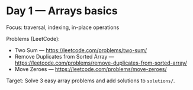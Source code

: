 # Day 1 — Arrays basics

Focus: traversal, indexing, in-place operations

Problems (LeetCode):
- Two Sum — https://leetcode.com/problems/two-sum/
- Remove Duplicates from Sorted Array — https://leetcode.com/problems/remove-duplicates-from-sorted-array/
- Move Zeroes — https://leetcode.com/problems/move-zeroes/

Target: Solve 3 easy array problems and add solutions to `solutions/`.
